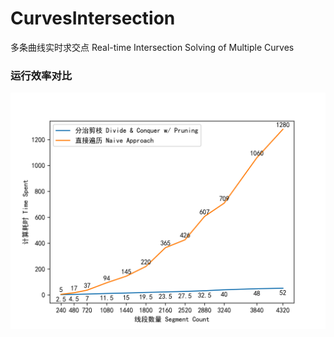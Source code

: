 # CurvesIntersection
多条曲线实时求交点 Real-time Intersection Solving of Multiple Curves
### 运行效率对比
![comparison](https://raw.githubusercontent.com/Yaindrop/CurvesIntersection/main/comparison.png)
